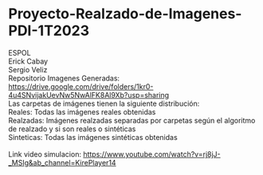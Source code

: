 # Proyecto-Realzado-de-Imagenes-PDI-1T2023
ESPOL<br />
Erick Cabay<br />
Sergio Veliz<br />
Repositorio Imagenes Generadas: https://drive.google.com/drive/folders/1kr0-4u4SNvijakUevNw5NwAlFK8Al9Xb?usp=sharing<br />
Las carpetas de imágenes tienen la siguiente distribución:<br />
Reales: Todas las imágenes reales obtenidas<br />
Realzadas: Imágenes realzadas separadas por carpetas según el algoritmo de realzado y si son reales o sintéticas<br />
Sinteticas: Todas las imágenes sintéticas obtenidas<br />
<br />
Link video simulacion: https://www.youtube.com/watch?v=rj8jJ-_MSIg&ab_channel=KirePlayer14
